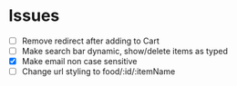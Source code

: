 # Issues
- [ ] Remove redirect after adding to Cart
- [ ] Make search bar dynamic, show/delete items as typed
- [x] Make email non case sensitive
- [ ] Change url styling to food/:id/:itemName